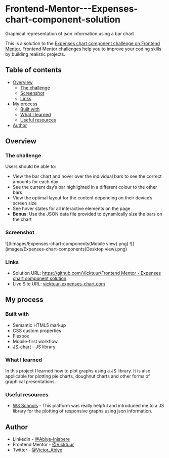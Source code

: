 # Frontend-Mentor---Expenses-chart-component-solution
Graphical representation of json information using a bar chart 

This is a solution to the [Expenses chart component challenge on Frontend Mentor](https://www.frontendmentor.io/challenges/expenses-chart-component-e7yJBUdjwt). Frontend Mentor challenges help you to improve your coding skills by building realistic projects. 

## Table of contents

- [Overview](#overview)
  - [The challenge](#the-challenge)
  - [Screenshot](#screenshot)
  - [Links](#links)
- [My process](#my-process)
  - [Built with](#built-with)
  - [What I learned](#what-i-learned)
  - [Useful resources](#useful-resources)
- [Author](#author)


## Overview

### The challenge

Users should be able to:

- View the bar chart and hover over the individual bars to see the correct amounts for each day
- See the current day’s bar highlighted in a different colour to the other bars
- View the optimal layout for the content depending on their device’s screen size
- See hover states for all interactive elements on the page
- **Bonus**: Use the JSON data file provided to dynamically size the bars on the chart

### Screenshot

![](images/Expenses-chart-components(Mobile view).png)
![](images/Expenses-chart-components(Desktop view).png)


### Links

- Solution URL: [https://github.com/Vicktuur/Frontend Mentor - Expenses chart component solution](https://github.com/Vicktuur/Frontend_Mentor-Expenses-chart-component-solution)
- Live Site URL: [vicktuur-expenses-chart.com](https://vicktuur-expenses-chart.netlify.com)

## My process

### Built with

- Semantic HTML5 markup
- CSS custom properties
- Flexbox
- Mobile-first workflow
- [JS-chart](https://cdnjs.cloudflare.com/ajax/libs/Chart.js/2.5.0/Chart.js) - JS library

### What I learned

In this project I learned how to plot graphs using a JS library. It is also applicable for plotting pie charts, doughnut charts and other forms of graphical presentations.

### Useful resources

- [W3 Schools](https://www.w3schools.com) - This  platform was really helpful and introduced me to a JS library for the plotting of responsive graphs using json information.

## Author

- Linkedin - [@Abiye-Iniabere](https://www.linkedin.com/in/abiye-iniabere-6715391b3)
- Frontend Mentor - [@Vicktuur](https://www.frontendmentor.io/profile/Vicktuur)
- Twitter - [@Victor_Abiye](https://www.twitter.com/Victor_Abiye)
